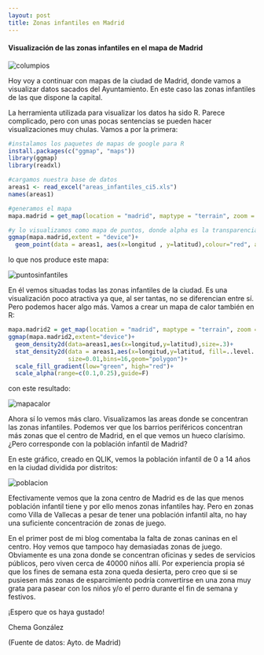 ```yaml
---
layout: post
title: Zonas infantiles en Madrid
---
```

#### Visualización de las zonas infantiles en el mapa de Madrid

![columpios](https://github.com/josegonzalezmotril/josegonzalezmotril.github.io/blob/master/images/infantil.jpg?raw=true)

Hoy voy a continuar con mapas de la ciudad de Madrid, donde vamos a visualizar datos sacados del Ayuntamiento. En este caso las zonas infantiles de las que dispone la capital.

La herramienta utilizada para visualizar los datos ha sido R. Parece complicado, pero con unas pocas sentencias se pueden hacer visualizaciones muy chulas. Vamos a por la primera:

```r
#instalamos los paquetes de mapas de google para R
install.packages(c("ggmap", "maps"))
library(ggmap)
library(readxl)

#cargamos nuestra base de datos
areas1 <- read_excel("areas_infantiles_ci5.xls")
names(areas1)

#generamos el mapa
mapa.madrid = get_map(location = "madrid", maptype = "terrain", zoom = 12)

#y lo visualizamos como mapa de puntos, donde alpha es la transparencia
ggmap(mapa.madrid,extent = "device")+
  geom_point(data = areas1, aes(x=longitud , y=latitud),colour="red", alpha= 0.15,size=2)
 ```


lo que nos produce este mapa:


![puntosinfantiles](https://github.com/josegonzalezmotril/josegonzalezmotril.github.io/blob/master/images/zonas%20infantiles.jpeg?raw=true)



En él vemos situadas todas las zonas infantiles de la ciudad. Es una visualización poco atractiva ya que, al ser tantas, no se diferencian entre sí. Pero podemos hacer algo más. Vamos a crear un mapa de calor también en R:


```r
mapa.madrid2 = get_map(location = "madrid", maptype = "terrain", zoom = 12)
ggmap(mapa.madrid2,extent="device")+
  geom_density2d(data=areas1,aes(x=longitud,y=latitud),size=.3)+
  stat_density2d(data = areas1,aes(x=longitud,y=latitud, fill=..level..,alpha=..level..),
                 size=0.01,bins=16,geom="polygon")+
  scale_fill_gradient(low="green", high="red")+
  scale_alpha(range=c(0.1,0.25),guide=F)
  ```
  
  
  con este resultado:
  
  
  ![mapacalor](https://github.com/josegonzalezmotril/josegonzalezmotril.github.io/blob/master/images/mapa%20de%20calor%20zonas%20infantiles.jpeg?raw=true)
  
  
  Ahora sí lo vemos más claro. Visualizamos las areas donde se concentran las zonas infantiles. Podemos ver que los barrios periféricos concentran más zonas que el centro de Madrid, en el que vemos un hueco clarísimo. ¿Pero corresponde con la población infantil de Madrid?
  
  
  En este gráfico, creado en QLIK, vemos la población infantil de 0 a 14 años en la ciudad dividida por distritos:
  
  
   ![poblacion](https://github.com/josegonzalezmotril/josegonzalezmotril.github.io/blob/master/images/poblacioninfaltil.png?raw=true)
   
   Efectivamente vemos que la zona centro de Madrid es de las que menos población infantil tiene y por ello menos zonas infantiles hay. Pero en zonas como Villa de Vallecas a pesar de tener una población infantil alta, no hay una suficiente concentración de zonas de juego.
   
   En el primer post de mi blog comentaba la falta de zonas caninas en el centro. Hoy vemos que tampoco hay demasiadas zonas de juego. Obviamente es una zona donde se concentran oficinas y sedes de servicios públicos, pero viven cerca de 40000 niños allí. Por experiencia propia sé que los fines de semana esta zona queda desierta, pero creo que si se pusiesen más zonas de esparcimiento podría convertirse en una zona muy grata para pasear con los niños y/o el perro durante el fin de semana y festivos.
  
  ¡Espero que os haya gustado!
  
  Chema González
  
  (Fuente de datos: Ayto. de Madrid)


